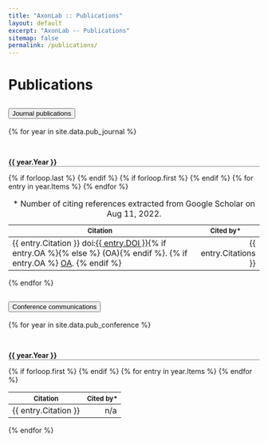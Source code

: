 ```yaml
---
title: "AxonLab :: Publications"
layout: default
excerpt: "AxonLab -- Publications"
sitemap: false
permalink: /publications/
---
```


# Publications

<div class="accordion accordion-flush" id="accordionPublications">
<div class="accordion-item">
<h2 class="accordion-header" id="flush-headingOne">
<button class="accordion-button collapsed fs-2" type="button" data-bs-toggle="collapse" data-bs-target="#flush-collapseOne" aria-expanded="false" aria-controls="flush-collapseOne">
Journal publications
</button>
</h2>
<div id="flush-collapseOne" class="accordion-collapse collapse show" aria-labelledby="flush-headingOne" data-bs-parent="#accordionPublications">
<div class="accordion-body">
{% for year in site.data.pub_journal %}
<p style="font-weight: bold; border-bottom: 1px solid #888; padding: 30px 0 0">{{ year.Year }}</p>      
<table class="table table-striped table-hover table-borderless table-sm">
{% if forloop.last %}
<caption>* Number of citing references extracted from Google Scholar on Aug 11, 2022.</caption>
{% endif %}
{% if forloop.first %}
<thead>
<tr style="font-size: small">
<th>Citation</th>
<th>Cited by*</th>
</tr>
</thead>
{% endif %}
<tbody>
{% for entry in year.Items %}
<tr>
<td>
{{ entry.Citation }}
doi:<a href="https://doi.org/{{ entry.DOI }}">{{ entry.DOI }}</a>{% if entry.OA %}{% else %} (OA){% endif %}.
{% if entry.OA %}
<a href="{{ entry.OA }}">OA</a>.
{% endif %}
</td>
<td style="text-align:right">
{{ entry.Citations }}
</td>
</tr>
{% endfor %}
</tbody>
</table>
{% endfor %}
</div>
</div>
</div>

<div class="accordion-item">
<h2 class="accordion-header" id="flush-headingTwo">
<button class="accordion-button collapsed fs-2" type="button" data-bs-toggle="collapse" data-bs-target="#flush-collapseTwo" aria-expanded="false" aria-controls="flush-collapseTwo">
Conference communications
</button>
</h2>
<div id="flush-collapseTwo" class="accordion-collapse collapse" aria-labelledby="flush-headingTwo" data-bs-parent="#accordionPublications">
<div class="accordion-body">
{% for year in site.data.pub_conference %}
<p style="font-weight: bold; border-bottom: 1px solid #888; padding: 30px 0 0">{{ year.Year }}</p>
<table class="table table-striped table-hover table-borderless table-sm">
<!--
{% if forloop.last %}
<caption>Number of citing references extracted from Google Scholar on Aug 11, 2022.</caption>
{% endif %}
-->
{% if forloop.first %}
<thead>
<tr style="font-size: small">
<th>Citation</th>
<th>Cited by*</th>
</tr>
</thead>
{% endif %}
<tbody class="table-group-divider">
{% for entry in year.Items %}
<tr>
<td>
{{ entry.Citation }}
</td>
<td style="text-align:right">
n/a
</td>
</tr>
{% endfor %}
</tbody>
</table>
{% endfor %}
</div>
</div>
</div>
</div>
